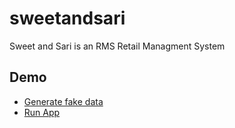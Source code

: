 # sweetandsari
Sweet and Sari is an RMS Retail Managment System 

## Demo
- [Generate fake data](fakedata.html)
- [Run App](index.html)

